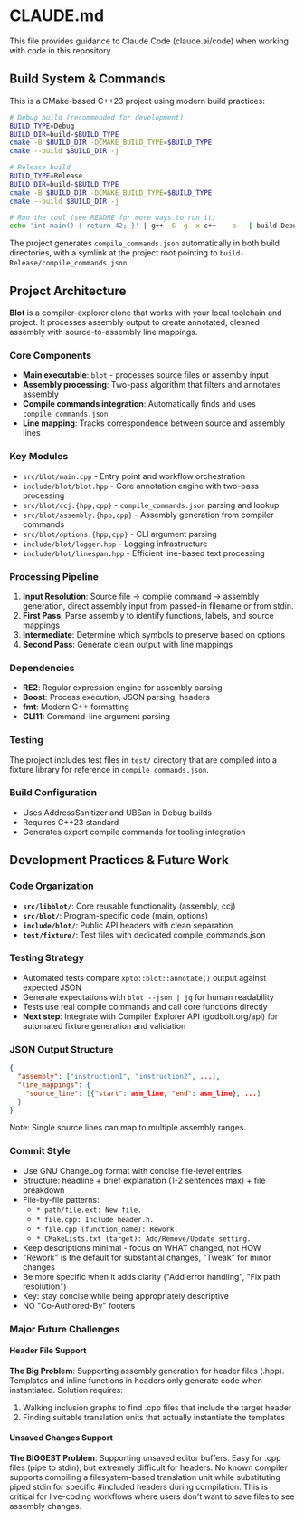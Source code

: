 # CLAUDE.md

This file provides guidance to Claude Code (claude.ai/code) when
working with code in this repository.

## Build System & Commands

This is a CMake-based C++23 project using modern build practices:

```bash
# Debug build (recommended for development)
BUILD_TYPE=Debug
BUILD_DIR=build-$BUILD_TYPE
cmake -B $BUILD_DIR -DCMAKE_BUILD_TYPE=$BUILD_TYPE
cmake --build $BUILD_DIR -j

# Release build
BUILD_TYPE=Release
BUILD_DIR=build-$BUILD_TYPE
cmake -B $BUILD_DIR -DCMAKE_BUILD_TYPE=$BUILD_TYPE
cmake --build $BUILD_DIR -j

# Run the tool (see README for more ways to run it)
echo 'int main() { return 42; }' | g++ -S -g -x c++ - -o - | build-Debug/blot
```

The project generates `compile_commands.json` automatically in both
build directories, with a symlink at the project root pointing to
`build-Release/compile_commands.json`.

## Project Architecture

**Blot** is a compiler-explorer clone that works with your local
toolchain and project. It processes assembly output to create
annotated, cleaned assembly with source-to-assembly line mappings.

### Core Components

- **Main executable**: `blot` - processes source files or assembly input
- **Assembly processing**: Two-pass algorithm that filters and annotates assembly
- **Compile commands integration**: Automatically finds and uses `compile_commands.json`
- **Line mapping**: Tracks correspondence between source and assembly lines

### Key Modules

- `src/blot/main.cpp` - Entry point and workflow orchestration
- `include/blot/blot.hpp` - Core annotation engine with two-pass processing
- `src/blot/ccj.{hpp,cpp}` - `compile_commands.json` parsing and lookup
- `src/blot/assembly.{hpp,cpp}` - Assembly generation from compiler commands
- `src/blot/options.{hpp,cpp}` - CLI argument parsing
- `include/blot/logger.hpp` - Logging infrastructure
- `include/blot/linespan.hpp` - Efficient line-based text processing

### Processing Pipeline

1. **Input Resolution**: Source file → compile command → assembly
   generation, direct assembly input from passed-in filename or from
   stdin.
2. **First Pass**: Parse assembly to identify functions, labels, and
   source mappings
3. **Intermediate**: Determine which symbols to preserve based on
   options
4. **Second Pass**: Generate clean output with line mappings

### Dependencies

- **RE2**: Regular expression engine for assembly parsing
- **Boost**: Process execution, JSON parsing, headers
- **fmt**: Modern C++ formatting
- **CLI11**: Command-line argument parsing

### Testing

The project includes test files in `test/` directory that are compiled into a fixture library for reference in `compile_commands.json`.

### Build Configuration

- Uses AddressSanitizer and UBSan in Debug builds
- Requires C++23 standard
- Generates export compile commands for tooling integration

## Development Practices & Future Work

### Code Organization
- **`src/libblot/`**: Core reusable functionality (assembly, ccj)
- **`src/blot/`**: Program-specific code (main, options)
- **`include/blot/`**: Public API headers with clean separation
- **`test/fixture/`**: Test files with dedicated compile_commands.json

### Testing Strategy
- Automated tests compare `xpto::blot::annotate()` output against expected JSON
- Generate expectations with `blot --json | jq` for human readability
- Tests use real compile commands and call core functions directly
- **Next step**: Integrate with Compiler Explorer API (godbolt.org/api) for automated fixture generation and validation

### JSON Output Structure
```json
{
  "assembly": ["instruction1", "instruction2", ...],
  "line_mappings": {
    "source_line": [{"start": asm_line, "end": asm_line}, ...]
  }
}
```

Note: Single source lines can map to multiple assembly ranges.

### Commit Style
- Use GNU ChangeLog format with concise file-level entries
- Structure: headline + brief explanation (1-2 sentences max) + file breakdown
- File-by-file patterns:
  - `* path/file.ext: New file.`
  - `* file.cpp: Include header.h.`  
  - `* file.cpp (function_name): Rework.`
  - `* CMakeLists.txt (target): Add/Remove/Update setting.`
- Keep descriptions minimal - focus on WHAT changed, not HOW
- "Rework" is the default for substantial changes, "Tweak" for minor changes
- Be more specific when it adds clarity ("Add error handling", "Fix path resolution")
- Key: stay concise while being appropriately descriptive
- NO "Co-Authored-By" footers

### Major Future Challenges

#### Header File Support
**The Big Problem**: Supporting assembly generation for header files (.hpp). Templates and inline functions in headers only generate code when instantiated. Solution requires:
1. Walking inclusion graphs to find .cpp files that include the target header
2. Finding suitable translation units that actually instantiate the templates

#### Unsaved Changes Support  
**The BIGGEST Problem**: Supporting unsaved editor buffers. Easy for .cpp files (pipe to stdin), but extremely difficult for headers. No known compiler supports compiling a filesystem-based translation unit while substituting piped stdin for specific #included headers during compilation. This is critical for live-coding workflows where users don't want to save files to see assembly changes.
